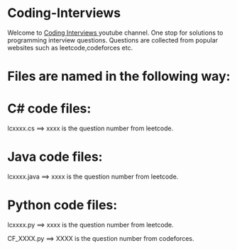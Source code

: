 # Coding-Interviews
Welcome to <a href="https://www.youtube.com/channel/UCyN0ucRF1LoHBHYsjBWfbpw?sub_confirmation=1"> Coding Interviews </a> youtube channel. 
One stop for solutions to programming interview questions. Questions are collected from popular websites such as leetcode,codeforces etc.

# Files are named in the following way:
# C# code files:
lcxxxx.cs ==> xxxx is the question number from leetcode.
# Java code files:
lcxxxx.java ==> xxxx is the question number from leetcode.
# Python code files:
lcxxxx.py ==> xxxx is the question number from leetcode.

CF_XXXX.py ==> XXXX is the question number from codeforces.

